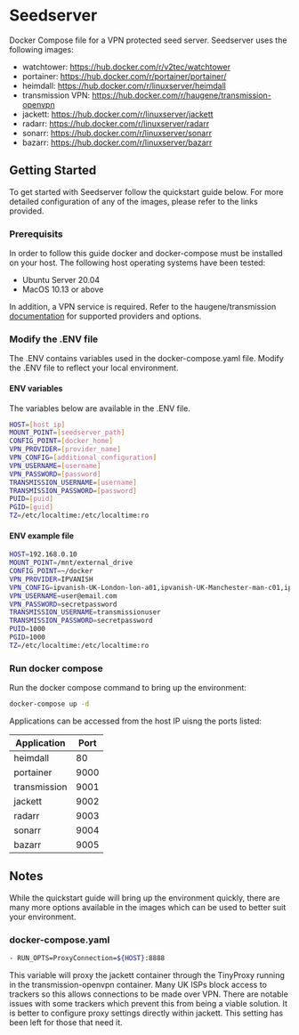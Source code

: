 # Seedserver
Docker Compose file for a VPN protected seed server. Seedserver uses the following images:

* watchtower: https://hub.docker.com/r/v2tec/watchtower
* portainer:  https://hub.docker.com/r/portainer/portainer/
* heimdall: https://hub.docker.com/r/linuxserver/heimdall
* transmission VPN: https://hub.docker.com/r/haugene/transmission-openvpn
* jackett: https://hub.docker.com/r/linuxserver/jackett
* radarr: https://hub.docker.com/r/linuxserver/radarr
* sonarr: https://hub.docker.com/r/linuxserver/sonarr
* bazarr: https://hub.docker.com/r/linuxserver/bazarr

## Getting Started
To get started with Seedserver follow the quickstart guide below. For more detailed configuration of any of the images, please refer to the links provided.

### Prerequisits
In order to follow this guide docker and docker-compose must be installed on your host. The following host operating systems have been tested:

* Ubuntu Server 20.04
* MacOS 10.13 or above

In addition, a VPN service is required. Refer to the haugene/transmission [documentation](https://haugene.github.io/docker-transmission-openvpn/) for supported providers and options. 

### Modify the .ENV file
The .ENV contains variables used in the docker-compose.yaml file. Modify the .ENV file to reflect your local environment.

#### ENV variables
The variables below are available in the .ENV file. 
```bash
HOST=[host_ip]
MOUNT_POINT=[seedserver_path]
CONFIG_POINT=[docker_home]
VPN_PROVIDER=[provider_name]
VPN_CONFIG=[additional_configuration]
VPN_USERNAME=[username]
VPN_PASSWORD=[password]
TRANSMISSION_USERNAME=[username]
TRANSMISSION_PASSWORD=[password]
PUID=[puid]
PGID=[guid]
TZ=/etc/localtime:/etc/localtime:ro
```

#### ENV example file
```bash
HOST=192.168.0.10
MOUNT_POINT=/mnt/external_drive
CONFIG_POINT=~/docker
VPN_PROVIDER=IPVANISH
VPN_CONFIG=ipvanish-UK-London-lon-a01,ipvanish-UK-Manchester-man-c01,ipvanish-UK-London-lon-a02,ipvanish-UK-Manchester-man-c02
VPN_USERNAME=user@email.com
VPN_PASSWORD=secretpassword
TRANSMISSION_USERNAME=transmissionuser
TRANSMISSION_PASSWORD=secretpassword
PUID=1000
PGID=1000
TZ=/etc/localtime:/etc/localtime:ro
```

### Run docker compose
Run the docker compose command to bring up the environment:

```bash
docker-compose up -d
```

Applications can be accessed from the host IP uisng the ports listed:

| Application  | Port |
|--------------|------|
| heimdall     | 80   |
| portainer    | 9000 |
| transmission | 9001 |
| jackett      | 9002 |
| radarr       | 9003 |
| sonarr       | 9004 |
| bazarr       | 9005 |

## Notes
While the quickstart guide will bring up the environment quickly, there are many more options available in the images which can be used to better suit your environment.

### docker-compose.yaml
```bash
- RUN_OPTS=ProxyConnection=${HOST}:8888
```
This variable will proxy the jackett container through the TinyProxy running in the transmission-openvpn container. Many UK ISPs block access to trackers so this allows connections to be made over VPN. There are notable issues with some trackers which prevent this from being a viable solution. It is better to configure proxy settings directly within jackett. This setting has been left for those that need it. 

